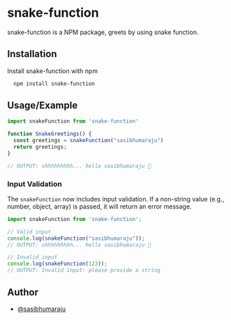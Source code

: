 
# snake-function

snake-function is a NPM package, greets by using snake function.


## Installation

Install snake-function with npm

```bash
  npm install snake-function
```
    
## Usage/Example

```javascript
import snakeFunction from 'snake-function'

function SnakeGreetings() {
  const greetings = snakeFunction("sasibhumaraju")
  return greetings;
}

// OUTPUT: shhhhhhhhh... hello sasibhumaraju 🐍
```

### Input Validation

The `snakeFunction` now includes input validation. If a non-string value (e.g., number, object, array) is passed, it will return an error message.

```javascript
import snakeFunction from 'snake-function';

// Valid input
console.log(snakeFunction("sasibhumaraju")); 
// OUTPUT: shhhhhhhhh... hello sasibhumaraju 🐍

// Invalid input
console.log(snakeFunction(123)); 
// OUTPUT: Invalid input: please provide a string
```


## Author

- [@sasibhumaraju](https://www.github.com/sasibhumaraju)

